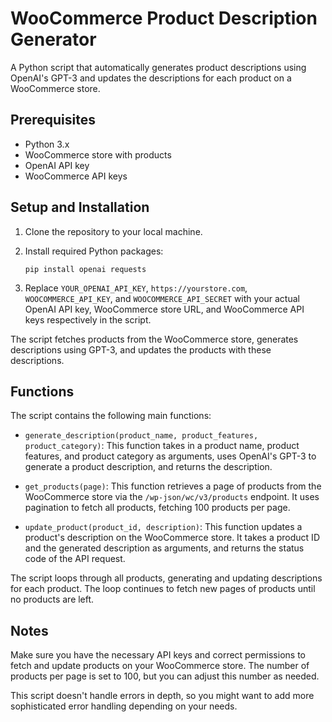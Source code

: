 # WooCommerce Product Description Generator

 A Python script that automatically generates product descriptions using OpenAI's GPT-3 and updates the descriptions for each product on a WooCommerce store.

## Prerequisites

- Python 3.x
- WooCommerce store with products
- OpenAI API key
- WooCommerce API keys

## Setup and Installation

1. Clone the repository to your local machine.
2. Install required Python packages:

    ```
    pip install openai requests
    ```

3. Replace `YOUR_OPENAI_API_KEY`, `https://yourstore.com`, `WOOCOMMERCE_API_KEY`, and `WOOCOMMERCE_API_SECRET` with your actual OpenAI API key, WooCommerce store URL, and WooCommerce API keys respectively in the script.


The script fetches products from the WooCommerce store, generates descriptions using GPT-3, and updates the products with these descriptions.

## Functions

The script contains the following main functions:

- `generate_description(product_name, product_features, product_category)`: This function takes in a product name, product features, and product category as arguments, uses OpenAI's GPT-3 to generate a product description, and returns the description.

- `get_products(page)`: This function retrieves a page of products from the WooCommerce store via the `/wp-json/wc/v3/products` endpoint. It uses pagination to fetch all products, fetching 100 products per page.

- `update_product(product_id, description)`: This function updates a product's description on the WooCommerce store. It takes a product ID and the generated description as arguments, and returns the status code of the API request.

The script loops through all products, generating and updating descriptions for each product. The loop continues to fetch new pages of products until no products are left.

## Notes

Make sure you have the necessary API keys and correct permissions to fetch and update products on your WooCommerce store. The number of products per page is set to 100, but you can adjust this number as needed.

This script doesn't handle errors in depth, so you might want to add more sophisticated error handling depending on your needs.
